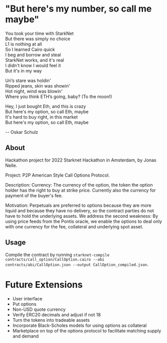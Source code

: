 # "But here's my number, so call me maybe"

You took your time with StarkNet <br />
But there was simply no choice <br />
L1 is nothing at all <br />
So I learned Cairo quick <br />
I beg and borrow and steal <br />
StarkNet works, and it's real <br />
I didn't know I would feel it <br />
But it's in my way

Uri’s stare was holdin' <br />
Ripped jeans, skin was showin' <br />
Hot night, wind was blowin' <br />
Where you think ETH’s going, baby? (To the moon!) <br />

Hey, I just bought Eth, and this is crazy <br />
But here's my option, so call Eth, maybe <br />
It's hard to buy right, in this market <br />
But here's my option, so call Eth, maybe <br />

 -- Oskar Schulz

## About

Hackathon project for 2022 Starknet Hackathon in Amsterdam, by Jonas Nelle.

Project: P2P American Style Call Options Protocol.

Description: Currency: The currency of the option, the token the option holder has the right to buy at strike price. Currently also the currency for payment of the buyer's fee.

Motivation: Perpetuals are preferred to options because they are more liquid and because they have no delivery, so the contract parties do not have to hold the underlying assets. We address the second weakness: By using price feeds from the Pontis oracle, we enable the options to deal only with one currency for the fee, collateral and underlying spot asset.

## Usage

Compile the contract by running `starknet-compile contracts/call_option/CallOption.cairo --abi contracts/abi/CallOption.json --output CallOption_compiled.json`.

# Future Extensions

- User interface
- Put options
- Non-USD quote currency
- Verify ERC20 decimals and adjust if not 18
- Turn the tokens into tradeable assets
- Incorporate Black-Scholes models for using options as collateral
- Marketplace on top of the options protocol to facilitate matching supply and demand
